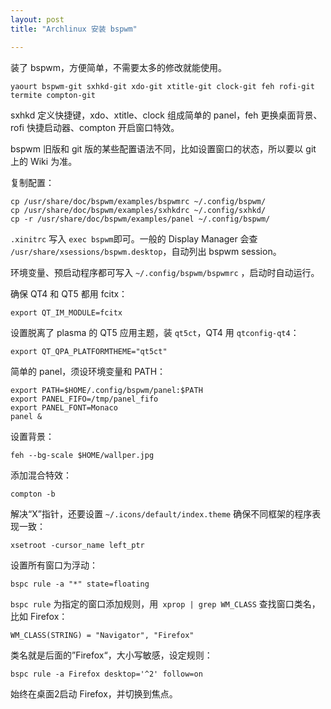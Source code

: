 ```yaml
---
layout: post
title: "Archlinux 安装 bspwm"

---
```


装了 bspwm，方便简单，不需要太多的修改就能使用。

    yaourt bspwm-git sxhkd-git xdo-git xtitle-git clock-git feh rofi-git termite compton-git

sxhkd 定义快捷键，xdo、xtitle、clock 组成简单的 panel，feh 更换桌面背景、rofi 快捷启动器、compton 开启窗口特效。

bspwm 旧版和 git 版的某些配置语法不同，比如设置窗口的状态，所以要以 git 上的 Wiki 为准。

复制配置：

    cp /usr/share/doc/bspwm/examples/bspwmrc ~/.config/bspwm/
    cp /usr/share/doc/bspwm/examples/sxhkdrc ~/.config/sxhkd/
    cp -r /usr/share/doc/bspwm/examples/panel ~/.config/bspwm/

`.xinitrc` 写入 `exec bspwm`即可。一般的 Display Manager 会查 `/usr/share/xsessions/bspwm.desktop`，自动列出 bspwm session。

环境变量、预启动程序都可写入 `~/.config/bspwm/bspwmrc` ，启动时自动运行。

确保 QT4 和 QT5 都用 fcitx：

    export QT_IM_MODULE=fcitx

设置脱离了 plasma 的 QT5 应用主题，装 `qt5ct`，QT4 用 `qtconfig-qt4`：

    export QT_QPA_PLATFORMTHEME="qt5ct"

简单的 panel，须设环境变量和 PATH：

    export PATH=$HOME/.config/bspwm/panel:$PATH
    export PANEL_FIFO=/tmp/panel_fifo
    export PANEL_FONT=Monaco
    panel &

设置背景：

    feh --bg-scale $HOME/wallper.jpg

添加混合特效：

    compton -b

解决“X”指针，还要设置 `~/.icons/default/index.theme` 确保不同框架的程序表现一致：

    xsetroot -cursor_name left_ptr 

设置所有窗口为浮动：

    bspc rule -a "*" state=floating

`bspc rule` 为指定的窗口添加规则，用` xprop | grep WM_CLASS` 查找窗口类名，比如 Firefox：

    WM_CLASS(STRING) = "Navigator", "Firefox"

类名就是后面的”Firefox“，大小写敏感，设定规则：
    
    bspc rule -a Firefox desktop='^2' follow=on

始终在桌面2启动 Firefox，并切换到焦点。

